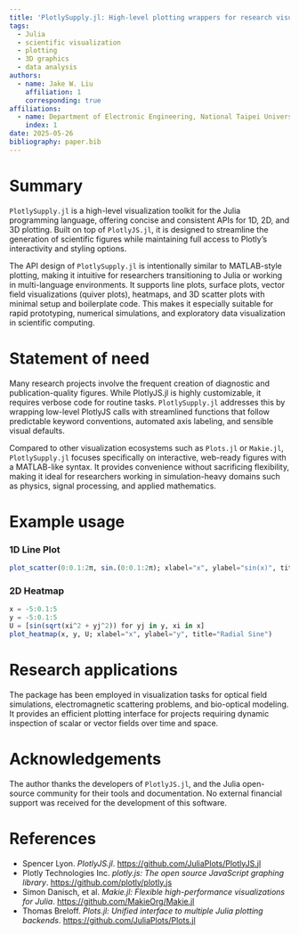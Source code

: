 ```yaml
---
title: 'PlotlySupply.jl: High-level plotting wrappers for research visualization in Julia with a user friendly API'
tags:
  - Julia
  - scientific visualization
  - plotting
  - 3D graphics
  - data analysis
authors:
  - name: Jake W. Liu
    affiliation: 1
    corresponding: true
affiliations:
  - name: Department of Electronic Engineering, National Taipei University of Technology, Taiwan
    index: 1
date: 2025-05-26
bibliography: paper.bib
---
```


# Summary

`PlotlySupply.jl` is a high-level visualization toolkit for the Julia programming language, offering concise and consistent APIs for 1D, 2D, and 3D plotting. Built on top of `PlotlyJS.jl`, it is designed to streamline the generation of scientific figures while maintaining full access to Plotly’s interactivity and styling options.

The API design of `PlotlySupply.jl` is intentionally similar to MATLAB-style plotting, making it intuitive for researchers transitioning to Julia or working in multi-language environments. It supports line plots, surface plots, vector field visualizations (quiver plots), heatmaps, and 3D scatter plots with minimal setup and boilerplate code. This makes it especially suitable for rapid prototyping, numerical simulations, and exploratory data visualization in scientific computing.

# Statement of need

Many research projects involve the frequent creation of diagnostic and publication-quality figures. While PlotlyJS.jl is highly customizable, it requires verbose code for routine tasks. `PlotlySupply.jl` addresses this by wrapping low-level PlotlyJS calls with streamlined functions that follow predictable keyword conventions, automated axis labeling, and sensible visual defaults.

Compared to other visualization ecosystems such as `Plots.jl` or `Makie.jl`, `PlotlySupply.jl` focuses specifically on interactive, web-ready figures with a MATLAB-like syntax. It provides convenience without sacrificing flexibility, making it ideal for researchers working in simulation-heavy domains such as physics, signal processing, and applied mathematics.

# Example usage

### 1D Line Plot

```julia
plot_scatter(0:0.1:2π, sin.(0:0.1:2π); xlabel="x", ylabel="sin(x)", title="Sine Wave")
```

### 2D Heatmap

```julia
x = -5:0.1:5
y = -5:0.1:5
U = [sin(sqrt(xi^2 + yj^2)) for yj in y, xi in x]
plot_heatmap(x, y, U; xlabel="x", ylabel="y", title="Radial Sine")
```

# Research applications

The package has been employed in visualization tasks for optical field simulations, electromagnetic scattering problems, and bio-optical modeling. It provides an efficient plotting interface for projects requiring dynamic inspection of scalar or vector fields over time and space.

# Acknowledgements

The author thanks the developers of `PlotlyJS.jl`, and the Julia open-source community for their tools and documentation. No external financial support was received for the development of this software.

# References

- Spencer Lyon. *PlotlyJS.jl*. https://github.com/JuliaPlots/PlotlyJS.jl
- Plotly Technologies Inc. *plotly.js: The open source JavaScript graphing library*. https://github.com/plotly/plotly.js
- Simon Danisch, et al. *Makie.jl: Flexible high-performance visualizations for Julia*. https://github.com/MakieOrg/Makie.jl
- Thomas Breloff. *Plots.jl: Unified interface to multiple Julia plotting backends*. https://github.com/JuliaPlots/Plots.jl
